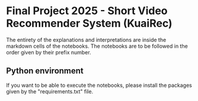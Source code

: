 # Final Project 2025 - Short Video Recommender System (KuaiRec)

The entirety of the explanations and interpretations are inside the markdown cells of the notebooks.
The notebooks are to be followed in the order given by their prefix number.

## Python environment

If you want to be able to execute the notebooks, please install the packages given by the "requirements.txt" file.